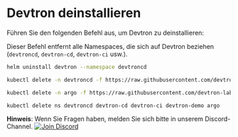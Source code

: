 ﻿# Devtron deinstallieren

Führen Sie den folgenden Befehl aus, um Devtron zu deinstallieren:

Dieser Befehl entfernt alle Namespaces, die sich auf Devtron beziehen (`devtroncd`, `devtron-cd`, `devtron-ci` usw.).

```bash
helm uninstall devtron --namespace devtroncd

kubectl delete -n devtroncd -f https://raw.githubusercontent.com/devtron-labs/charts/main/charts/devtron/crds/crd-devtron.yaml

kubectl delete -n argo -f https://raw.githubusercontent.com/devtron-labs/devtron/main/manifests/yamls/workflow.yaml

kubectl delete ns devtroncd devtron-cd devtron-ci devtron-demo argo

```

**Hinweis**: Wenn Sie Fragen haben, melden Sie sich bitte in unserem Discord-Channel. [![Join Discord](https://img.shields.io/badge/Join%20us%20on-Discord-e01563.svg)](https://discord.gg/jsRG5qx2gp)

